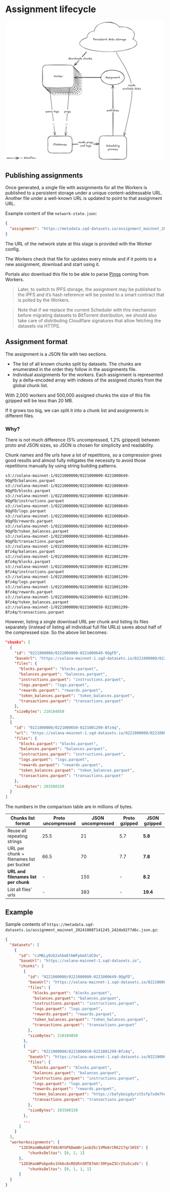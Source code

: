 # Assignment lifecycle

 ![](attachments/bcafd32c-7b4f-4e53-8b9d-7ff5b46ab980.png " =717x632")

## Publishing assignments

Once generated, a single file with assignments for all the Workers is published to a persistent storage under a unique content-addressable URL.
Another file under a well-known URL is updated to point to that assignment URL.

Example content of the `network-state.json`:
```json
{
  "assignment": "https://metadata.sqd-datasets.io/assignment_mainnet_20241008T141245_242da92f7d6c.json.gz"
}
```

The URL of the network state at this stage is provided with the Worker config.

The Workers check that file for updates every minute and if it points to a new assignment, download and start using it.

Portals also download this file to be able to parse [Pings](04_network_communication.md#pings) coming from Workers.

> Later, to switch to IPFS storage, the assignment may be published to the IPFS and it’s hash reference will be posted to a smart contract that is polled by the Workers.

> Note that if we replace the current Scheduler with this mechanism before migrating datasets to BitTorrent distribution, we should also take care of distributing Cloudflare signatures that allow fetching the datasets via HTTPS.

## Assignment format

The assignment is a JSON file with two sections.

* The list of all known chunks split by datasets. The chunks are enumerated in the order they follow in the assignments file.
* Individual assignments for the workers. Each assignment is represented by a delta-encoded array with indexes of the assigned chunks from the global chunk list.

With 2,000 workers and 500,000 assigned chunks the size of this file gzipped will be less than 20 MB.

If it grows too big, we can split it into a chunk list and assignments in different files.

### Why?

There is not much difference (5% uncompressed, 1.2% gzipped) between proto and JSON sizes, so JSON is chosen for simplicity and readability.

Chunk names and file urls have a lot of repetitions, so a compression gives good results and almost fully mitigates the necessity to avoid those repetitions manually by using string building patterns.

```none
s3://solana-mainnet-1/0221000000/0221000000-0221000649-9QgFD/balances.parquet
s3://solana-mainnet-1/0221000000/0221000000-0221000649-9QgFD/blocks.parquet
s3://solana-mainnet-1/0221000000/0221000000-0221000649-9QgFD/instructions.parquet
s3://solana-mainnet-1/0221000000/0221000000-0221000649-9QgFD/logs.parquet
s3://solana-mainnet-1/0221000000/0221000000-0221000649-9QgFD/rewards.parquet
s3://solana-mainnet-1/0221000000/0221000000-0221000649-9QgFD/token_balances.parquet
s3://solana-mainnet-1/0221000000/0221000000-0221000649-9QgFD/transactions.parquet
s3://solana-mainnet-1/0221000000/0221000650-0221001299-Bfz4q/balances.parquet
s3://solana-mainnet-1/0221000000/0221000650-0221001299-Bfz4q/blocks.parquet
s3://solana-mainnet-1/0221000000/0221000650-0221001299-Bfz4q/instructions.parquet
s3://solana-mainnet-1/0221000000/0221000650-0221001299-Bfz4q/logs.parquet
s3://solana-mainnet-1/0221000000/0221000650-0221001299-Bfz4q/rewards.parquet
s3://solana-mainnet-1/0221000000/0221000650-0221001299-Bfz4q/token_balances.parquet
s3://solana-mainnet-1/0221000000/0221000650-0221001299-Bfz4q/transactions.parquet
```

However, listing a single download URL per chunk and listing its files separately (instead of listing all individual full file URLs) saves about half of the compressed size. So the above list becomes:

```json
"chunks": [
  {
    "id": "0221000000/0221000000-0221000649-9QgFD",
    "baseUrl": "https://solana-mainnet-1.sqd-datasets.io/0221000000/0221000000-0221000649-9QgFD",
    "files": {
      "blocks.parquet": "blocks.parquet",
      "balances.parquet": "balances.parquet",
      "instructions.parquet": "instructions.parquet",
      "logs.parquet": "logs.parquet",
      "rewards.parquet": "rewards.parquet",
      "token_balances.parquet": "token_balances.parquet",
      "transactions.parquet": "transactions.parquet"
    },
    "sizeBytes": 210104850
  },
  {
    "id": "0221000000/0221000650-0221001299-Bfz4q",
    "url": "https://solana-mainnet-1.sqd-datasets.io/0221000000/0221000650-0221001299-Bfz4q",
    "files": {
      "blocks.parquet": "blocks.parquet",
      "balances.parquet": "balances.parquet",
      "instructions.parquet": "instructions.parquet",
      "logs.parquet": "logs.parquet",
      "rewards.parquet": "rewards.parquet",
      "token_balances.parquet": "token_balances.parquet",
      "transactions.parquet": "transactions.parquet"
    },
    "sizeBytes": 203580150
  }
]

```

The numbers in the comparison table are in millions of bytes.

| Chunks list format | Proto uncompressed | JSON uncompressed | Proto gzipped | JSON gzipped |
|----|----|----|----|----|
| Reuse all repeating strings | 25.5 | 21 | 5.7 | **5.8** |
| URL per chunk + filenames list per bucket | 66.5 | 70 | 7.7 | **7.8** |
| **URL and filenames list per chunk** | - | 150 | - | **8.2** |
| List all files’ urls | - | 383 | - | **19.4** |

## Example

Sample contents of `https://metadata.sqd-datasets.io/assignment_mainnet_20241008T141245_242da92f7d6c.json.gz`:

```json
{
  "datasets": [
    {
      "id": "czM6Ly9zb2xhbmEtbWFpbm5ldC0x",
      "baseUrl": "https://solana-mainnet-1.sqd-datasets.io",
      "chunks": [
        {
          "id": "0221000000/0221000000-0221000649-9QgFD",
          "baseUrl": "https://solana-mainnet-1.sqd-datasets.io/0221000000/0221000000-0221000649-9QgFD",
          "files": {
            "blocks.parquet": "blocks.parquet",
            "balances.parquet": "balances.parquet",
            "instructions.parquet": "instructions.parquet",
            "logs.parquet": "logs.parquet",
            "rewards.parquet": "rewards.parquet",
            "token_balances.parquet": "token_balances.parquet",
            "transactions.parquet": "transactions.parquet"
          },
          "sizeBytes": 210104850
        },
        {
          "id": "0221000000/0221000650-0221001299-Bfz4q",
          "baseUrl": "https://solana-mainnet-1.sqd-datasets.io/0221000000/0221000650-0221001299-Bfz4q",
          "files": {
            "blocks.parquet": "blocks.parquet",
            "balances.parquet": "balances.parquet",
            "instructions.parquet": "instructions.parquet",
            "logs.parquet": "logs.parquet",
            "rewards.parquet": "rewards.parquet",
            "token_balances.parquet": "https://bafybeigdyrzt5sfp7udm7hu76uh7y26nf3efuylqabf3oclgtqy55fbzdi.ipfs.dweb.link",
            "transactions.parquet": "transactions.parquet"
          },
          "sizeBytes": 203580150
        },
        ...
      ]
    }
  ],
  "workerAssignments": {
      "12D3KooWBwbQFT48cNYGPbDwm8rjasbZkc1VMo6rCR6217qr165S": {
          "chunksDeltas": [0, 2, 1]
      },
      "12D3KooWPobpo6s1hk6c8cREUhnSRT87mXr39FpeZ3Cr2Su5czds": {
          "chunksDeltas": [0, 1, 1, 1]
      }
  }
}
```


